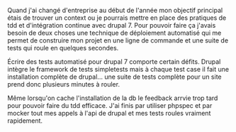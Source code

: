 
Quand j'ai changé d'entreprise au début de l'année mon objectif principal étais
de trouver un context ou je pourrais mettre en place des pratiques de tdd et 
d'intégration continue avec drupal 7. Pour pouvoir faire ça j'avais besoin de deux
choses une technique de déploiement automatisé qui me permet de construire mon 
projet en une ligne de commande et une suite de tests qui roule en quelques secondes.

Écrire des tests automatisé pour drupal 7 comporte certain défits. Drupal intègre 
le framework de tests simpletests mais à chaque test case il fait une installation
complète de drupal... une suite de tests complète pour un site prend donc plusieurs 
minutes à rouler.

Même lorsqu'on cache l'installation de la db le feedback arrvie trop tard pour 
pouvoir faire du tdd efficace. J'ai finis par utiliser phpspec et par  mocker 
tout mes appels à l'api de drupal et mes tests roules vraiment rapidement.
